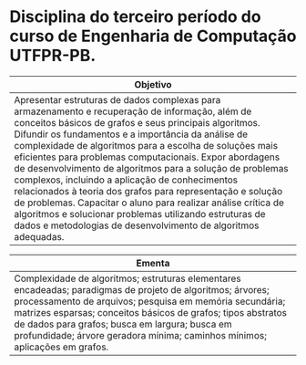 # Disciplina do terceiro período do curso de Engenharia de Computação UTFPR-PB.
| Objetivo | 
| --- |
| Apresentar estruturas de dados complexas para armazenamento e recuperação de informação, além de conceitos básicos de grafos e seus principais algoritmos. Difundir os fundamentos e a importância da análise de complexidade de algoritmos para a escolha de soluções mais eficientes para problemas computacionais. Expor abordagens de desenvolvimento de algoritmos para a solução de problemas complexos, incluindo a aplicação de conhecimentos relacionados à teoria dos grafos para representação e solução de problemas. Capacitar o aluno para realizar análise crítica de algoritmos e solucionar problemas utilizando estruturas de dados e metodologias de desenvolvimento de algoritmos adequadas. |

| Ementa |
| --- |
| Complexidade de algoritmos; estruturas elementares encadeadas; paradigmas de projeto de algoritmos; árvores; processamento de arquivos; pesquisa em memória secundária; matrizes esparsas; conceitos básicos de grafos; tipos abstratos de dados para grafos; busca em largura; busca em profundidade; árvore geradora mínima; caminhos mínimos; aplicações em grafos. |
